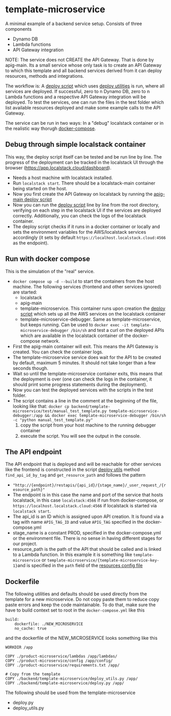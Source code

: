 # template-microservice

A minimal example of a backend service setup. Consists of three components
- Dynamo DB
- Lambda functions
- API Gateway integration

NOTE: The service does not CREATE the API Gateway. That is done by apig-main. Its a small service whose only task is to create an API Gateway to which this template and all backend services derived from it can deploy resources, methods and integrations.

The workflow is: A [deploy script](deploy.py) which uses [deploy utilities](deploy_utils.py) is run, where all services are deployed. If successful, zero to n Dynamo DB, zero to n Lambda functions and a respective API Gateway integration will be deployed. To test the services, one can run the files in the test folder which list available resources deployed and make some example calls to the API Gateway.   

The service can be run in two ways: In a "debug" localstack container or in the realistic way thorugh [docker-compose](../docker-compose.yml).

## Debug through simple localstack container
This way, the deploy script itself can be tested and be run line by line. The progress of the deployment can be tracked in the localstack UI through the browser (https://app.localstack.cloud/dashboard).
- Needs a host machine with localstack installed.
- Run `localstack start`. There should be a localstack-main container being started on the host.
- Now you first create the API Gateway on localstack by running the [apig-main deploy script](../apig-main/deploy_apig_main.py)
- Now you can run the [deploy script](deploy.py) line by line from the root directory, verifying on each step in the localstack UI if the services are deployed correctly. Additionally, you can check the logs of the localstack container.
- The deploy script checks if it runs in a docker container or locally and sets the environment variables for the AWS/localstack services accordingly (it sets by default `https://localhost.localstack.cloud:4566` as the endpoint).

## Run with docker compose
This is the simulation of the "real" service.
- `docker compose up -d --build` to start the containers from the host machine. The following services (frontend and other services ignored) are started:
    - localstack
    - apig-main
    - template-microservice. This container runs upon creation the [deploy script](deploy.py) which sets up all the AWS services on the localstack container
    - template-microservice-debugger. Same as template-microservice, but keeps running. Can be used to `docker exec -it template-microservice-debugger /bin/sh` and test a curl on the deployed APIs which are available in the localstack container of the docker-compose network.
- First the apig-main container will exit. This means the API Gateway is created. You can check the container logs.
- The template-microservice service does wait for the API to be created by default, maximum 5 minutes. It should not take longer than a few seconds though.
- Wait so until the template-microservice container exits, this means that the deployment is over (one can check the logs in the container, it should print some progress statements during the deployment).
- Now you can test the deployed services with the scripts in the test folder.
- The script contains a line in the comment at the beginning of the file, looking like that: `docker cp backend/template-microservice/test/manual_test_template.py template-microservice-debugger:/app && docker exec template-microservice-debugger /bin/sh -c "python manual_test_template.py"`
    1. copy the script from your host machine to the running debugger container
    2. execute the script. You will see the output in the console.

## The API endpoint
The API endpoint that is deployed and will be reachable for other services like the frontend is constructed in the script [deploy utils](deploy_utils.py) method `find_api_id_by_tag` and `get_resource_path` and follows the pattern
- `"http://{endpoint}/restapis/{api_id}/{stage_name}/_user_request_/{resource_path}"`
- The endpoint is in this case the name and port of the service that hosts localstack, in this case `localstack:4566` if run from docker-compose, or `https://localhost.localstack.cloud:4566` if localstack is started via `localstack start`.
- The api_id is an ID which is assigned upon API creation. It is found via a tag with name `APIG_TAG_ID` and value `APIG_TAG` specified in the docker-compose.yml
- stage_name is a constant PROD, specified in the docker-compose.yml or the environment file. There is no sense in having different stages for our project.
- resource_path is the path of the API that should be called and is linked to a Lambda function. In this example it is something like `template-microservice` or `template-microservice/{template-microservice-key-1}`and is specified in the `path` field of the [resources config file](config/resources_to_create.json)

## Dockerfile
The following utilities and defaults should be used directly from the template for a new microservice. Do not copy paste them to reduce copy paste errors and keep the code maintainable. To do that, make sure the have to build context set to root in the `docker-compose.yml` like this
```
build:
    dockerfile: ./NEW_MICROSERVICE
    no_cache: true
```
and the dockerfile of the NEW_MICROSERVICE looks something like this
```
WORKDIR /app

COPY ./product-microservice/lambdas /app/lambdas/
COPY ./product-microservice/config /app/config/
COPY ./product-microservice/requirements.txt /app/

# Copy from the template
COPY ./backend/template-microservice/deploy_utils.py /app/
COPY ./backend/template-microservice/deploy.py /app/
```

The following should be used from the template-microservice
- deploy.py
- deploy_utils.py
